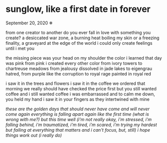 <!-- emilia-snapshot-properties
sunglow, like a first date in forever
2020/09/20
cygnus
emilia-snapshot-properties -->

# sunglow, like a first date in forever

September 20, 2020
❄

from one creator to another
do you ever fall in love with something you create?
a desiccated war zone, a burning heat boiling my skin
or a freezing finality, a graveyard at the edge of the world
i could only create feelings until i met you

the missing piece was your head on my shoulder
the color i learned that day was pink
from pink i created every other color
from ivory towers to chartreuse meadows
from jealousy dissolved in jade lakes to eigengrau hatred,
from purple like the corruption to royal rage painted in royal red

i saw it in the trees and flowers
i saw it in the coffee we ordered that morning
we really should have checked the price first
but you still wanted coffee and i still wanted coffee
i was embarrassed and to calm me down, you held my hand
i saw it in your fingers as they intertwined with mine

*these are the golden days*
*that should never have come*
*and will never come again*
*everything is falling apart again*
*like the first time*
*(what is wrong with me?)*
*but this time*
*well*
*(i'm not really okay, i'm stressed, i'm falling behind, i'm traumatized, i'm tired, i'm scared, i'm trying my hardest but failing at everything that matters and i can't focus, but, still)*
*i hope things work out*
*(i really do)*
